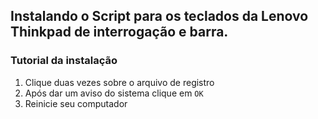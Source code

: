 ## Instalando o Script para os teclados da Lenovo Thinkpad de interrogação e barra.

### Tutorial da instalação

1. Clique duas vezes sobre o arquivo de registro
2. Após dar um aviso do sistema clique em `OK`
3. Reinicie seu computador

